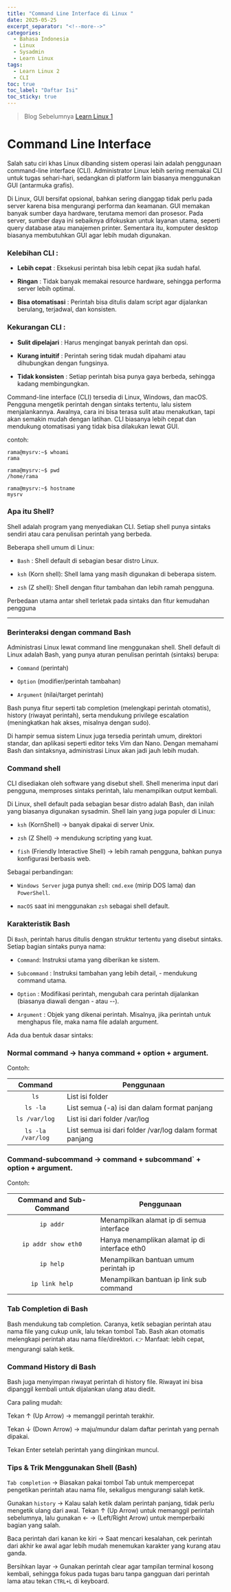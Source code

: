 ```yaml
---
title: "Command Line Interface di Linux "
date: 2025-05-25
excerpt_separator: "<!--more-->"
categories:
  - Bahasa Indonesia
  - Linux
  - Sysadmin
  - Learn Linux
tags:
  - Learn Linux 2
  - CLI
toc: true
toc_label: "Daftar Isi"
toc_sticky: true
---
```


> Blog Sebelumnya [Learn Linux 1](https://blog.zakaria.web.id/bahasa%20indonesia/linux/sysadmin/learn%20linux/apa-itu-linux/)


# Command Line Interface
Salah satu ciri khas Linux dibanding sistem operasi lain adalah penggunaan command-line interface (CLI). Administrator Linux lebih sering memakai CLI untuk tugas sehari-hari, sedangkan di platform lain biasanya menggunakan GUI (antarmuka grafis).

Di Linux, GUI bersifat opsional, bahkan sering dianggap tidak perlu pada server karena bisa mengurangi performa dan keamanan. GUI memakan banyak sumber daya hardware, terutama memori dan prosesor. Pada server, sumber daya ini sebaiknya difokuskan untuk layanan utama, seperti query database atau manajemen printer. Sementara itu, komputer desktop biasanya membutuhkan GUI agar lebih mudah digunakan.

### Kelebihan CLI :

- **Lebih cepat** : Eksekusi perintah bisa lebih cepat jika sudah hafal.

- **Ringan** : Tidak banyak memakai resource hardware, sehingga performa server lebih optimal.

- **Bisa otomatisasi** : Perintah bisa ditulis dalam script agar dijalankan berulang, terjadwal, dan konsisten.

### Kekurangan CLI :

- **Sulit dipelajari** : Harus mengingat banyak perintah dan opsi.

- **Kurang intuitif** : Perintah sering tidak mudah dipahami atau dihubungkan dengan fungsinya.

- **Tidak konsisten** : Setiap perintah bisa punya gaya berbeda, sehingga kadang membingungkan.

Command-line interface (CLI) tersedia di Linux, Windows, dan macOS. Pengguna mengetik perintah dengan sintaks tertentu, lalu sistem menjalankannya. Awalnya, cara ini bisa terasa sulit atau menakutkan, tapi akan semakin mudah dengan latihan. CLI biasanya lebih cepat dan mendukung otomatisasi yang tidak bisa dilakukan lewat GUI.

contoh:
```
rama@mysrv:~$ whoami
rama

rama@mysrv:~$ pwd
/home/rama

rama@mysrv:~$ hostname
mysrv
```

### Apa itu Shell?
Shell adalah program yang menyediakan CLI. Setiap shell punya sintaks sendiri atau cara penulisan perintah yang berbeda.

Beberapa shell umum di Linux:

- `Bash` : Shell default di sebagian besar distro Linux.

- `ksh` (Korn shell): Shell lama yang masih digunakan di beberapa sistem.

- `zsh` (Z shell): Shell dengan fitur tambahan dan lebih ramah pengguna.

Perbedaan utama antar shell terletak pada sintaks dan fitur kemudahan pengguna

---


### Berinteraksi dengan command Bash


Administrasi Linux lewat command line menggunakan shell. Shell default di Linux adalah Bash, yang punya aturan penulisan perintah (sintaks) berupa:

- `Command` (perintah)

- `Option` (modifier/perintah tambahan)

- `Argument` (nilai/target perintah)

Bash punya fitur seperti tab completion (melengkapi perintah otomatis), history (riwayat perintah), serta mendukung privilege escalation (meningkatkan hak akses, misalnya dengan sudo).

Di hampir semua sistem Linux juga tersedia perintah umum, direktori standar, dan aplikasi seperti editor teks Vim dan Nano.
Dengan memahami Bash dan sintaksnya, administrasi Linux akan jadi jauh lebih mudah.

### Command shell

CLI disediakan oleh software yang disebut shell. Shell menerima input dari pengguna, memproses sintaks perintah, lalu menampilkan output kembali.

Di Linux, shell default pada sebagian besar distro adalah Bash, dan inilah yang biasanya digunakan sysadmin.
Shell lain yang juga populer di Linux:

- `ksh` (KornShell) → banyak dipakai di server Unix.

- `zsh` (Z Shell) → mendukung scripting yang kuat.

- `fish` (Friendly Interactive Shell) → lebih ramah pengguna, bahkan punya konfigurasi berbasis web.

Sebagai perbandingan:

- `Windows Server` juga punya shell: `cmd.exe` (mirip DOS lama) dan `PowerShell`.

- `macOS` saat ini menggunakan `zsh` sebagai shell default.

### Karakteristik Bash

Di `Bash`, perintah harus ditulis dengan struktur tertentu yang disebut sintaks. Setiap bagian sintaks punya nama:

- `Command`: Instruksi utama yang diberikan ke sistem.

- `Subcommand` : Instruksi tambahan yang lebih detail, - mendukung command utama.

- `Option` : Modifikasi perintah, mengubah cara perintah dijalankan (biasanya diawali dengan - atau --).

- `Argument` : Objek yang dikenai perintah. Misalnya, jika perintah untuk menghapus file, maka nama file adalah argument.

Ada dua bentuk dasar sintaks:

### Normal command → hanya command + option + argument.

Contoh:

| Command         | Penggunaan      |
| :-------------: | ------------- |
| `ls`              | List isi folder  |
| `ls -la`          | List semua (-a) isi dan dalam format panjang |
|`ls /var/log`      | List isi dari folder /var/log                   |
|`ls -la /var/log` | List semua isi dari folder /var/log dalam format panjang |



### Command-subcommand → command + subcommand` + option + argument.

Contoh: 

| Command and Sub-Command  | Penggunaan |
| :------------: | ---------- |
|`ip addr`         | Menampilkan alamat ip di semua interface |
| `ip addr show eth0` | Hanya menamplikan alamat ip di interface eth0 |
|`ip help` | Menampilkan bantuan umum perintah ip |
|`ip link help` | Menampilkan bantuan ip link sub command|


### Tab Completion di Bash

Bash mendukung tab completion. Caranya, ketik sebagian perintah atau nama file yang cukup unik, lalu tekan tombol Tab. Bash akan otomatis melengkapi perintah atau nama file/direktori.
👉 Manfaat: lebih cepat, mengurangi salah ketik.

### Command History di Bash

Bash juga menyimpan riwayat perintah di history file. Riwayat ini bisa dipanggil kembali untuk dijalankan ulang atau diedit.

Cara paling mudah:

Tekan ↑ (Up Arrow) → memanggil perintah terakhir.

Tekan ↓ (Down Arrow) → maju/mundur dalam daftar perintah yang pernah dipakai.

Tekan Enter setelah perintah yang diinginkan muncul.

### Tips & Trik Menggunakan Shell (Bash)

`Tab completion` → Biasakan pakai tombol Tab untuk mempercepat pengetikan perintah atau nama file, sekaligus mengurangi salah ketik.

Gunakan `history` → Kalau salah ketik dalam perintah panjang, tidak perlu mengetik ulang dari awal. Tekan ↑ (Up Arrow) untuk memanggil perintah sebelumnya, lalu gunakan ← → (Left/Right Arrow) untuk memperbaiki bagian yang salah.

Baca perintah dari kanan ke kiri → Saat mencari kesalahan, cek perintah dari akhir ke awal agar lebih mudah menemukan karakter yang kurang atau ganda.

Bersihkan layar → Gunakan perintah clear agar tampilan terminal kosong kembali, sehingga fokus pada tugas baru tanpa gangguan dari perintah lama atau tekan `CTRL+L` di keyboard.
